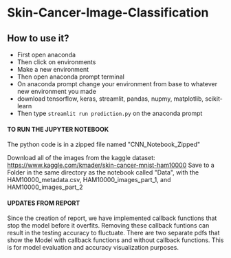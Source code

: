 # Skin-Cancer-Image-Classification

## How to use it?
* First open anaconda
* Then click on environments
* Make a new environment
* Then open anaconda prompt terminal
* On anaconda prompt change your environment from base to whatever new environment you made
* download tensorflow, keras, streamlit, pandas, nupmy, matplotlib, scikit-learn
* Then type `streamlit run prediction.py` on the anaconda prompt


#### TO RUN THE JUPYTER NOTEBOOK ####
The python code is in a zipped file named "CNN_Notebook_Zipped"

Download all of the images from the kaggle dataset: https://www.kaggle.com/kmader/skin-cancer-mnist-ham10000
Save to a Folder in the same directory as the notebook called "Data", with the HAM10000_metadata.csv, HAM10000_images_part_1, and HAM10000_images_part_2

#### UPDATES FROM REPORT ####
Since the creation of report, we have implemented callback functions that stop the model before it overfits. Removing these callback funtions can result in the testing accuracy to fluctuate. There are two separate pdfs that show the Model with callback functions and without callback functions. This is for model evaluation and accuracy visualization purposes.
